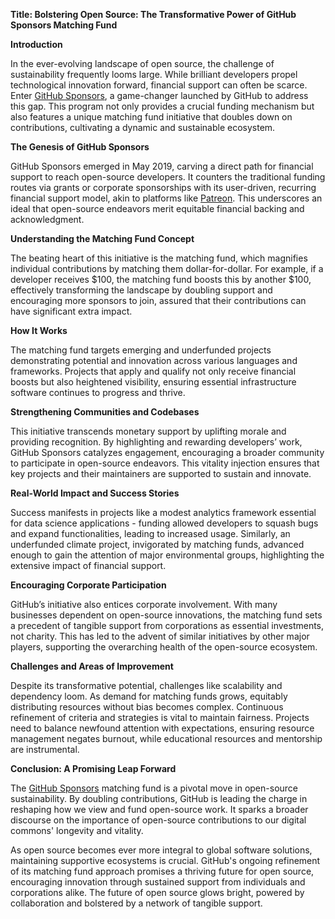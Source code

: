 **Title: Bolstering Open Source: The Transformative Power of GitHub Sponsors Matching Fund**

**Introduction**

In the ever-evolving landscape of open source, the challenge of sustainability frequently looms large. While brilliant developers propel technological innovation forward, financial support can often be scarce. Enter [GitHub Sponsors](https://github.com/sponsors), a game-changer launched by GitHub to address this gap. This program not only provides a crucial funding mechanism but also features a unique matching fund initiative that doubles down on contributions, cultivating a dynamic and sustainable ecosystem.

**The Genesis of GitHub Sponsors**

GitHub Sponsors emerged in May 2019, carving a direct path for financial support to reach open-source developers. It counters the traditional funding routes via grants or corporate sponsorships with its user-driven, recurring financial support model, akin to platforms like [Patreon](https://www.patreon.com/). This underscores an ideal that open-source endeavors merit equitable financial backing and acknowledgment.

**Understanding the Matching Fund Concept**

The beating heart of this initiative is the matching fund, which magnifies individual contributions by matching them dollar-for-dollar. For example, if a developer receives $100, the matching fund boosts this by another $100, effectively transforming the landscape by doubling support and encouraging more sponsors to join, assured that their contributions can have significant extra impact.

**How It Works**

The matching fund targets emerging and underfunded projects demonstrating potential and innovation across various languages and frameworks. Projects that apply and qualify not only receive financial boosts but also heightened visibility, ensuring essential infrastructure software continues to progress and thrive.

**Strengthening Communities and Codebases**

This initiative transcends monetary support by uplifting morale and providing recognition. By highlighting and rewarding developers’ work, GitHub Sponsors catalyzes engagement, encouraging a broader community to participate in open-source endeavors. This vitality injection ensures that key projects and their maintainers are supported to sustain and innovate.

**Real-World Impact and Success Stories**

Success manifests in projects like a modest analytics framework essential for data science applications - funding allowed developers to squash bugs and expand functionalities, leading to increased usage. Similarly, an underfunded climate project, invigorated by matching funds, advanced enough to gain the attention of major environmental groups, highlighting the extensive impact of financial support.

**Encouraging Corporate Participation**

GitHub’s initiative also entices corporate involvement. With many businesses dependent on open-source innovations, the matching fund sets a precedent of tangible support from corporations as essential investments, not charity. This has led to the advent of similar initiatives by other major players, supporting the overarching health of the open-source ecosystem.

**Challenges and Areas of Improvement**

Despite its transformative potential, challenges like scalability and dependency loom. As demand for matching funds grows, equitably distributing resources without bias becomes complex. Continuous refinement of criteria and strategies is vital to maintain fairness. Projects need to balance newfound attention with expectations, ensuring resource management negates burnout, while educational resources and mentorship are instrumental.

**Conclusion: A Promising Leap Forward**

The [GitHub Sponsors](https://github.com/sponsors) matching fund is a pivotal move in open-source sustainability. By doubling contributions, GitHub is leading the charge in reshaping how we view and fund open-source work. It sparks a broader discourse on the importance of open-source contributions to our digital commons' longevity and vitality.

As open source becomes ever more integral to global software solutions, maintaining supportive ecosystems is crucial. GitHub's ongoing refinement of its matching fund approach promises a thriving future for open source, encouraging innovation through sustained support from individuals and corporations alike. The future of open source glows bright, powered by collaboration and bolstered by a network of tangible support.